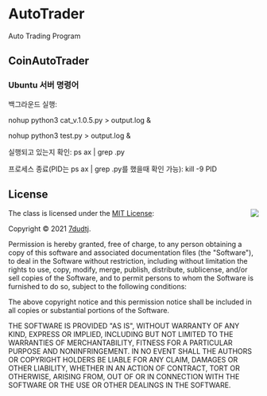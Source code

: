 # AutoTrader
Auto Trading Program

## CoinAutoTrader

### Ubuntu 서버 명령어

백그라운드 실행:
 
nohup python3 cat_v.1.0.5.py > output.log &
 
nohup python3 test.py > output.log &
 
실행되고 있는지 확인: ps ax | grep .py
 
프로세스 종료(PID는 ps ax | grep .py를 했을때 확인 가능): kill -9 PID

## License

<img align="right" src="http://opensource.org/trademarks/opensource/OSI-Approved-License-100x137.png">

The class is licensed under the [MIT License](http://opensource.org/licenses/MIT):

Copyright &copy; 2021 [7dudtj](https://github.com/7dudtj).

Permission is hereby granted, free of charge, to any person obtaining a copy of this software and associated documentation files (the "Software"), to deal in the Software without restriction, including without limitation the rights to use, copy, modify, merge, publish, distribute, sublicense, and/or sell copies of the Software, and to permit persons to whom the Software is furnished to do so, subject to the following conditions:

The above copyright notice and this permission notice shall be included in all copies or substantial portions of the Software.

THE SOFTWARE IS PROVIDED "AS IS", WITHOUT WARRANTY OF ANY KIND, EXPRESS OR IMPLIED, INCLUDING BUT NOT LIMITED TO THE WARRANTIES OF MERCHANTABILITY, FITNESS FOR A PARTICULAR PURPOSE AND NONINFRINGEMENT. IN NO EVENT SHALL THE AUTHORS OR COPYRIGHT HOLDERS BE LIABLE FOR ANY CLAIM, DAMAGES OR OTHER LIABILITY, WHETHER IN AN ACTION OF CONTRACT, TORT OR OTHERWISE, ARISING FROM, OUT OF OR IN CONNECTION WITH THE SOFTWARE OR THE USE OR OTHER DEALINGS IN THE SOFTWARE.
